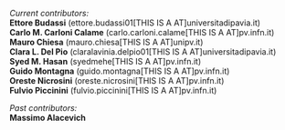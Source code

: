 *Current contributors:*  
**Ettore Budassi**               (ettore.budassi01[THIS IS A AT]universitadipavia.it)  
**Carlo M. Carloni Calame**      (carlo.carloni.calame[THIS IS A AT]pv.infn.it)  
**Mauro Chiesa**                 (mauro.chiesa[THIS IS A AT]unipv.it)  
**Clara L. Del Pio**             (claralavinia.delpio01[THIS IS A AT]universitadipavia.it)  
**Syed M. Hasan**                (syedmehe[THIS IS A AT]pv.infn.it)  
**Guido Montagna**               (guido.montagna[THIS IS A AT]pv.infn.it)  
**Oreste Nicrosini**             (oreste.nicrosini[THIS IS A AT]pv.infn.it)  
**Fulvio Piccinini**             (fulvio.piccinini[THIS IS A AT]pv.infn.it)  

*Past contributors:*  
**Massimo Alacevich**